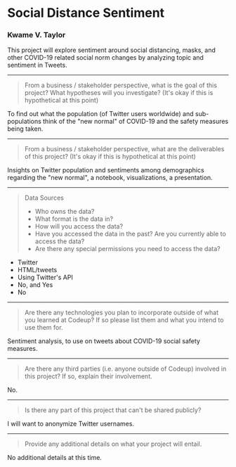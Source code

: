 # Social Distance Sentiment
### Kwame V. Taylor

This project will explore sentiment around social distancing, masks, and other COVID-19 related social norm changes by analyzing topic and sentiment in Tweets.

---

> From a business / stakeholder perspective, what is the goal of this project? What hypotheses will you investigate? (It's okay if this is hypothetical at this point)

To find out what the population (of Twitter users worldwide) and sub-populations think of the "new normal" of COVID-19 and the safety measures being taken.

---

> From a business / stakeholder perspective, what are the deliverables of this project? (It's okay if this is hypothetical at this point)

Insights on Twitter population and sentiments among demographics regarding the "new normal", a notebook, visualizations, a presentation.

---

> Data Sources
> - Who owns the data?
> - What format is the data in?
> - How will you access the data?
> - Have you accessed the data in the past? Are you currently able to access the data?
> - Are there any special permissions you need to access the data?

- Twitter
- HTML/tweets
- Using Twitter's API
- No, and Yes
- No

---

> Are there any technologies you plan to incorporate outside of what you learned at Codeup? If so please list them and what you intend to use them for.

Sentiment analysis, to use on tweets about COVID-19 social safety measures.

---

> Are there any third parties (i.e. anyone outside of Codeup) involved in this project? If so, explain their involvement.

No.

---

> Is there any part of this project that can't be shared publicly?

I will want to anonymize Twitter usernames.

---

> Provide any additional details on what your project will entail.

No additional details at this time.